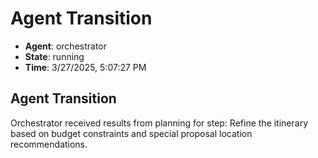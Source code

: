 # Agent Transition

- **Agent**: orchestrator
- **State**: running
- **Time**: 3/27/2025, 5:07:27 PM

## Agent Transition

Orchestrator received results from planning for step: Refine the itinerary based on budget constraints and special proposal location recommendations.

